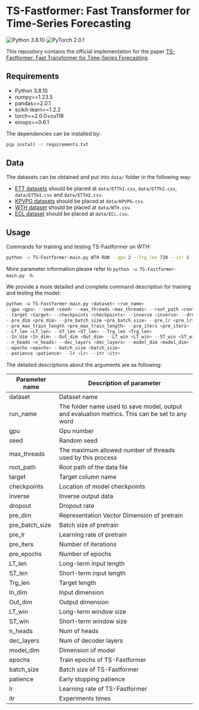 # TS-Fastformer: Fast Transformer for Time-Series Forecasting

![Python 3.8.10](https://img.shields.io/badge/python-3.8-green.svg?style=plastic)
![PyTorch 2.0.1](https://img.shields.io/badge/PyTorch%20-%23EE4C2C.svg?style=plastic)

This repository contains the official implementation for the paper [TS-Fastformer: Fast Transformer for Time-Series Forecasting](https://dl.acm.org/doi/10.1145/3630637).

## Requirements

- Python 3.8.10
- numpy==1.23.5
- pandas==2.0.1
- scikit-learn==1.2.2
- torch==2.0.0+cu118
- einops==0.6.1

The dependencies can be installed by:
```bash
pip install -r requirements.txt
```

## Data

The datasets can be obtained and put into `data/` folder in the following way:

* [ETT datasets](https://github.com/zhouhaoyi/ETDataset) should be placed at `data/ETTh1.csv`, `data/ETTh2.csv`, `data/ETTm1.csv` and `data/ETTm2.csv`.
* [KPVPG datasets](https://github.com/leesw9501/TS-Fastformer2022/tree/main/data) should be placed at `data/KPVPG.csv`.
* [WTH dataset](https://drive.google.com/drive/folders/1ohGYWWohJlOlb2gsGTeEq3Wii2egnEPR) should be placed at `data/WTH.csv`.
* [ECL dataset](https://drive.google.com/drive/folders/1ohGYWWohJlOlb2gsGTeEq3Wii2egnEPR) should be placed at `data/ECL.csv`.



## Usage
Commands for training and testing TS-Fastformer on WTH:

```bash
python -u TS-Fastformer-main.py WTH RUN --gpu 2 --Trg_len 720 --itr 1 --batch_size 128 --model_dim 128
```

More parameter information please refer to ```python -u TS-Fastformer-main.py -h```.

We provide a more detailed and complete command description for training and testing the model:

```python
python -u TS-Fastformer-main.py <dataset> <run_name>
--gpu <gpu> --seed <seed> --max_threads <max_threads> --root_path <root_path>
--target <target> --checkpoints <checkpoints> --inverse <inverse> --dropout <dropout>
--pre_dim <pre_dim> --pre_batch_size <pre_batch_size> --pre_lr <pre_lr> 
--pre_max_train_length <pre_max_train_length> --pre_iters <pre_iters> --pre_epochs <pre_epochs>
--LT_len <LT_len> --ST_len <ST_len> --Trg_len <Trg_len> 
--In_dim <In_dim> --Out_dim <Out_dim> --LT_win <LT_win> --ST_win <ST_win> 
--n_heads <n_heads> --dec_layers <dec_layers> --model_dim <model_dim>
--epochs <epochs> --batch_size <batch_size> 
--patience <patience> --lr <lr> --itr <itr>
```

The detailed descriptions about the arguments are as following:

| Parameter name | Description of parameter |
| --- | --- |
|dataset               |Dataset name|
|run_name              |The folder name used to save model, output and evaluation metrics. This can be set to any word|
|gpu             |Gpu number|
|seed           |Random seed|
|max_threads |The maximum allowed number of threads used by this process|
|root_path |Root path of the data file|
|target |Target column name|
|checkpoints |Location of model checkpoints|
|inverse |Inverse output data|
|dropout |Dropout rate|
|pre_dim |Representation Vector Dimension of pretrain|
|pre_batch_size |Batch size of pretrain|
|pre_lr |Learning rate of pretrain|
|pre_iters |Number of iterations|
|pre_epochs |Number of epochs|
|LT_len | Long-term input length|
|ST_len |Short-term input length|
|Trg_len |Target length|
|In_dim |Input dimension|
|Out_dim |Output dimension|
|LT_win |Long-term window size|
|ST_win |Short-term window size|
|n_heads |Num of heads|
|dec_layers |Num of decoder layers|
|model_dim |Dimension of model|
|epochs |Train epochs of TS-Fastformer|
|batch_size |Batch size of TS-Fastformer|
|patience |Early stopping patience|
|lr |Learning rate of TS-Fastformer|
|itr |Experiments times|
